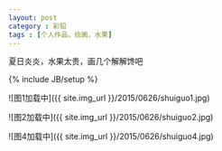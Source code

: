 ```yaml
---
layout: post
category : 彩铅
tags : [个人作品，绘画，水果]
---
```


夏日炎炎，水果太贵，画几个解解馋吧
 

<!--break-->
{% include JB/setup %}





![图1加载中]({{ site.img_url }}/2015/0626/shuiguo1.jpg)

![图2加载中]({{ site.img_url }}/2015/0626/shuiguo2.jpg)
 
![图4加载中]({{ site.img_url }}/2015/0626/shuiguo4.jpg)
